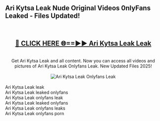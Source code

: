<h2>Ari Kytsa Leak Nude Original Videos 0nlyFans Leaked - Files Updated! </h2>
<br>
<div align="center">
<h2><a href="https://213.232.235.80/live/video.php?q=ari-kytsa-leak" rel="nofollow">🔴 CLICK HERE 🌐==►► Ari Kytsa Leak Leak</a></h2>
<br>
Get Ari Kytsa Leak and all content. Now you can access all videos and pictures of Ari Kytsa Leak Onlyfans Leak. New Updated Files 2025!
<br>
<br>
<a href="https://213.232.235.80/live/video.php?q=ari-kytsa-leak" rel="nofollow" data-target="animated-image.originalLink"><img src="https://i.imgur.com/1EjSzPs.png" alt="Ari Kytsa Leak Onlyfans Leak" style="max-width: 100%; display: inline-block;" data-target="animated-image.originalImage"></a>
</div>
<br>
Ari Kytsa Leak leak<br>
Ari Kytsa Leak leaked onlyfans<br>
Ari Kytsa Leak onlyfans leak<br>
Ari Kytsa Leak leaked onlyfans<br>
Ari Kytsa Leak onlyfans leaks<br>
Ari Kytsa Leak onlyfans porn
